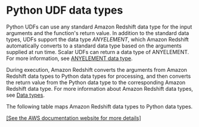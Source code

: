 # Python UDF data types<a name="udf-data-types"></a>

Python UDFs can use any standard Amazon Redshift data type for the input arguments and the function's return value\. In addition to the standard data types, UDFs support the data type *ANYELEMENT*, which Amazon Redshift automatically converts to a standard data type based on the arguments supplied at run time\. Scalar UDFs can return a data type of ANYELEMENT\. For more information, see [ANYELEMENT data type](udf-creating-a-scalar-udf.md#udf-anyelement-data-type)\.

During execution, Amazon Redshift converts the arguments from Amazon Redshift data types to Python data types for processing, and then converts the return value from the Python data type to the corresponding Amazon Redshift data type\. For more information about Amazon Redshift data types, see [Data types](c_Supported_data_types.md)\.

The following table maps Amazon Redshift data types to Python data types\.

[\[See the AWS documentation website for more details\]](http://docs.aws.amazon.com/redshift/latest/dg/udf-data-types.html)